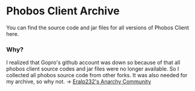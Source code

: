# Phobos Client Archive
You can find the source code and jar files for all versions of Phobos Client here.
### Why?
I realized that Gopro's github account was down so because of that all phobos client source codes and jar files were no longer available. So I collected all phobos source code from other forks. It was also needed for my archive, so why not. 
→ [Eralp232's Anarchy Community](https://discord.gg/dNyVgyvsYG)


